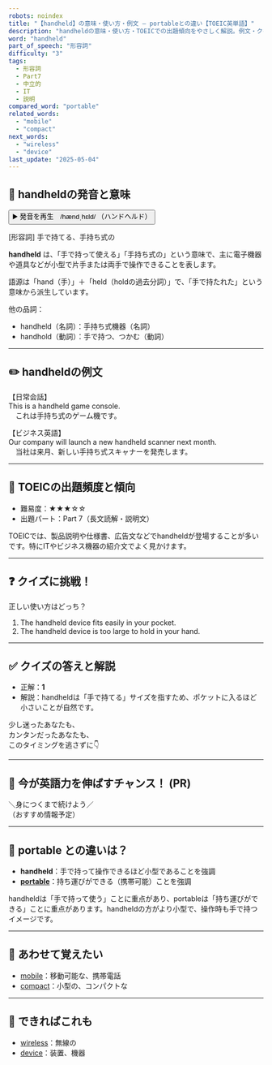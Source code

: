 ```yaml
---
robots: noindex
title: "【handheld】の意味・使い方・例文 ― portableとの違い【TOEIC英単語】"
description: "handheldの意味・使い方・TOEICでの出題傾向をやさしく解説。例文・クイズ付きでportableとの違いもわかりやすく学べます。"
word: "handheld"
part_of_speech: "形容詞"
difficulty: "3"
tags:
  - 形容詞
  - Part7
  - 中立的
  - IT
  - 説明
compared_word: "portable"
related_words:
  - "mobile"
  - "compact"
next_words:
  - "wireless"
  - "device"
last_update: "2025-05-04"
---
```


## 🔰 handheldの発音と意味

<button class="play-audio" onclick="playTTS('handheld')">
  <span class="play-audio-main">
    ▶️ 発音を再生　/hændˌhɛld/
  </span>
  <span class="play-audio-sub">
    （ハンドヘルド）
  </span>
</button>

[形容詞] 手で持てる、手持ち式の

**handheld** は、「手で持って使える」「手持ち式の」という意味で、主に電子機器や道具などが小型で片手または両手で操作できることを表します。

語源は「hand（手）」＋「held（holdの過去分詞）」で、「手で持たれた」という意味から派生しています。

他の品詞：  
- handheld（名詞）：手持ち式機器（名詞）
- handhold（動詞）：手で持つ、つかむ（動詞）

---

## ✏️ handheldの例文

【日常会話】  
This is a handheld game console.  
　これは手持ち式のゲーム機です。

【ビジネス英語】  
Our company will launch a new handheld scanner next month.  
　当社は来月、新しい手持ち式スキャナーを発売します。

---

## 🎯 TOEICの出題頻度と傾向

- 難易度：★★★☆☆
- 出題パート：Part 7（長文読解・説明文）

TOEICでは、製品説明や仕様書、広告文などでhandheldが登場することが多いです。特にITやビジネス機器の紹介文でよく見かけます。

---

## ❓ クイズに挑戦！

正しい使い方はどっち？

1. The handheld device fits easily in your pocket.  
2. The handheld device is too large to hold in your hand.

---

## ✅ クイズの答えと解説

- 正解：**1**
- 解説：handheldは「手で持てる」サイズを指すため、ポケットに入るほど小さいことが自然です。

少し迷ったあなたも、  
カンタンだったあなたも、  
このタイミングを逃さずに👇️

---

## 🚀 今が英語力を伸ばすチャンス！ (PR)

<div class="info-center">
＼身につくまで続けよう／<br>  
（おすすめ情報予定）
</div>

---

## 🤔  portable との違いは？

- **handheld**：手で持って操作できるほど小型であることを強調
- **[portable](/word/portable/)**：持ち運びができる（携帯可能）ことを強調

handheldは「手で持って使う」ことに重点があり、portableは「持ち運びができる」ことに重点があります。handheldの方がより小型で、操作時も手で持つイメージです。

---

## 🧩 あわせて覚えたい

- [mobile](/word/mobile/)：移動可能な、携帯電話
- [compact](/word/compact/)：小型の、コンパクトな

---

## 📖 できればこれも

- [wireless](/word/wireless/)：無線の
- [device](/word/device/)：装置、機器

<!-- cvid: aid09_bid24 -->
